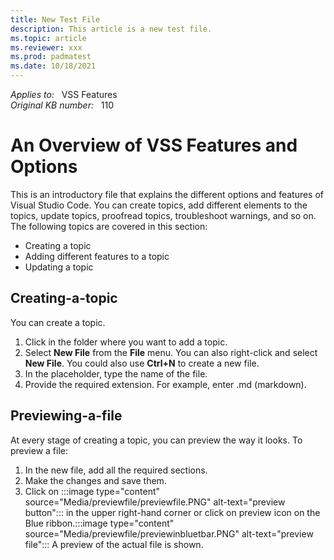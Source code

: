 ```yaml
---
title: New Test File
description: This article is a new test file.
ms.topic: article
ms.reviewer: xxx
ms.prod: padmatest
ms.date: 10/18/2021
---
```

_Applies to:_ &nbsp; VSS Features  
_Original KB number:_ &nbsp; 110

# An Overview of VSS Features and Options

This is an introductory file that explains the different options and features of Visual Studio Code. You can create topics, add different elements to the topics, update topics, proofread topics, troubleshoot warnings, and so on.
The following topics are covered in this section:

- Creating a topic
- Adding different features to a topic
- Updating a topic

## Creating-a-topic

You can create a topic.

1. Click in the folder where you want to add a topic.
1. Select **New File** from the **File** menu. You can also right-click and select **New File**. You could also use **Ctrl+N** to create a new file.
1. In the placeholder, type the name of the file.
1. Provide the required extension. For example, enter .md (markdown).

## Previewing-a-file

At every stage of creating a topic, you can preview the way it looks. To preview a file:

1. In the new file, add all the required sections.
1. Make the changes and save them.
1. Click on :::image type="content" source="Media/previewfile/previewfile.PNG" alt-text="preview button"::: in the upper right-hand corner or click on preview icon on the Blue ribbon.:::image type="content" source="Media/previewfile/previewinbluetbar.PNG" alt-text="preview file":::
 A preview of the actual file is shown.

